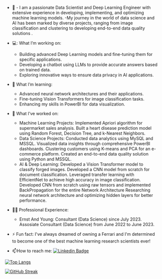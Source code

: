
- :telescope: - I am a passionate Data Scientist and Deep Learning Engineer with extensive experience in developing, implementing, and optimizing machine learning models.
  -My journey in the world of data science and AI has been marked by diverse projects, ranging from image classification and clustering to developing end-to-end data quality solutions .

- 💻: What I’m working on:
  - Building advanced Deep Learning models and fine-tuning them for specific applications.
  - Developing a chatbot using LLMs to provide accurate answers based on trained data.
  - Exploring innovative ways to ensure data privacy in AI applications.
  
- 🌱 What I’m learning:
  - Advanced neural network architectures and their applications.
  - Fine-tuning Vision Transformers for image classification tasks.
  - Enhancing my skills in PowerBI for data visualization.
  
- 👯 What I’ve worked on:
  - Machine Learning Projects:
    Implemented Apriori algorithm for supermarket sales analysis.
    Built a heart disease prediction model using Random Forest, Decision Tree, and k-Nearest Neighbors.
  - Data Science Projects:
    Conducted data analytics using MySQL and MSSQL.
    Visualized data insights through comprehensive PowerBI dashboards.
    Clustering customers using K-means and PCA for an e-commerce platform.
    Created an end-to-end data quality solution using Python and MSSQL.
  - AI & Deep Learning:
    Developed a Vision Transformer model to classify forged images.
    Developed a CNN model from scratch for document classification.
    Leveraged transfer learning with EfficientNet to achieve high accuracy in image classification.
    Developed CNN from scratch using raw tensors and implemented BackPropagation for the entire Network Architecture
    Researching neural network architecture and optimizing hidden layers for better performance.
    
- 👨‍💻 Professional Experience:
   - Ernst And Young:
      Consultant (Data Science) since July 2023.
      Assosiate Consultant (Data Science) from June 2022 to June 2023.
    
- ⚡ Fun fact:
  I've always dreamed of owning a Ferrari and I'm determined to become one of the best machine learning research scientists ever!


- :mailbox:How to reach me: [![Linkedin Badge](https://img.shields.io/badge/-kakbar-blue?style=flat&logo=Linkedin&logoColor=white)](www.linkedin.com/in/muthu-ajay-b2a817195)

[![Top Langs](https://github-readme-stats.vercel.app/api/top-langs/?username=MuthuAjay&layout=compact&theme=vision-friendly-dark)](https://github.com/anuraghazra/github-readme-stats)

[![GitHub Streak](https://streak-stats.demolab.com/?user=MuthuAjay&theme=dark)](https://git.io/streak-stats)
